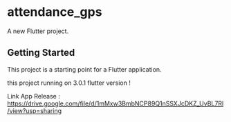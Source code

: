 # attendance_gps

A new Flutter project.

## Getting Started

This project is a starting point for a Flutter application.

this project running on 3.0.1 flutter version !

Link App Release : https://drive.google.com/file/d/1mMxw3BmbNCP89Q1nSSXJcDKZ_UvBL7Rl/view?usp=sharing
